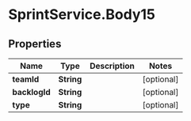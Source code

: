 # SprintService.Body15

## Properties

Name | Type | Description | Notes
------------ | ------------- | ------------- | -------------
**teamId** | **String** |  | [optional] 
**backlogId** | **String** |  | [optional] 
**type** | **String** |  | [optional] 


